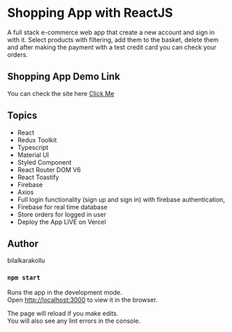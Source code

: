 # Shopping App with ReactJS

A full stack e-commerce web app that create a new account and sign in with it. Select products with filtering, add them to the basket, delete them and after making the payment with a test credit card you can check your orders.

## Shopping App Demo Link

You can check the site here
[Click Me](https://shopping-9r6akbkt4-bilalkarakollu.vercel.app/)

## Topics

- React
- Redux Toolkit
- Typescript
- Material UI
- Styled Component
- React Router DOM V6
- React Toastify
- Firebase
- Axios
- Full login functionality (sign up and sign in) with firebase authentication,
- Firebase for real time database
- Store orders for logged in user
- Deploy the App LIVE on Vercel

## Author

bilalkarakollu

### `npm start`

Runs the app in the development mode.\
Open [http://localhost:3000](http://localhost:3000) to view it in the browser.

The page will reload if you make edits.\
You will also see any lint errors in the console.

